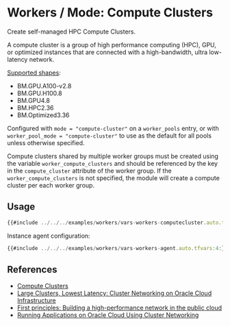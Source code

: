 # Workers / Mode: Compute Clusters

<p>

Create self-managed HPC Compute Clusters.

A compute cluster is a group of high performance computing (HPC), GPU, or optimized instances that are connected with a high-bandwidth, ultra low-latency network.

[Supported shapes](https://docs.oracle.com/en-us/iaas/Content/Compute/Tasks/compute-clusters.htm#compute-cluster-shapes):
* BM.GPU.A100-v2.8
* BM.GPU.H100.8
* BM.GPU4.8
* BM.HPC2.36
* BM.Optimized3.36

Configured with `mode = "compute-cluster"` on a `worker_pools` entry, or with `worker_pool_mode = "compute-cluster"` to use as the default for all pools unless otherwise specified.
</p>

Compute clusters shared by multiple worker groups must be created using the variable `worker_compute_clusters` and should be referenced by the key in the `compute_cluster` attribute of the worker group. 
If the `worker_compute_clusters` is not specified, the module will create a compute cluster per each worker group.

## Usage

```javascript
{{#include ../../../examples/workers/vars-workers-computecluster.auto.tfvars:4:}}
```

Instance agent configuration:
```javascript
{{#include ../../../examples/workers/vars-workers-agent.auto.tfvars:4:}}
```

## References
* [Compute Clusters](https://docs.oracle.com/en-us/iaas/Content/Compute/Tasks/compute-clusters.htm)
* [Large Clusters, Lowest Latency: Cluster Networking on Oracle Cloud Infrastructure](https://blogs.oracle.com/cloud-infrastructure/post/large-clusters-lowest-latency-cluster-networking-on-oracle-cloud-infrastructure)
* [First principles: Building a high-performance network in the public cloud](https://blogs.oracle.com/cloud-infrastructure/post/building-high-performance-network-in-the-cloud)
* [Running Applications on Oracle Cloud Using Cluster Networking](https://blogs.oracle.com/cloud-infrastructure/post/running-applications-on-oracle-cloud-using-cluster-networking)
